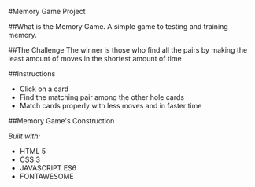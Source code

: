 #Memory Game Project

##What is the Memory Game. 
A simple game to testing and training memory. 

##The Challenge
The winner is those who find all the pairs by making the least amount of moves in the shortest amount of time


##Instructions
* Click on a card
* Find the matching pair among the other hole cards
* Match cards properly with less moves and in faster time

##Memory Game's Construction

*Built with:*

-  HTML 5
-  CSS 3
-  JAVASCRIPT ES6
-  FONTAWESOME


